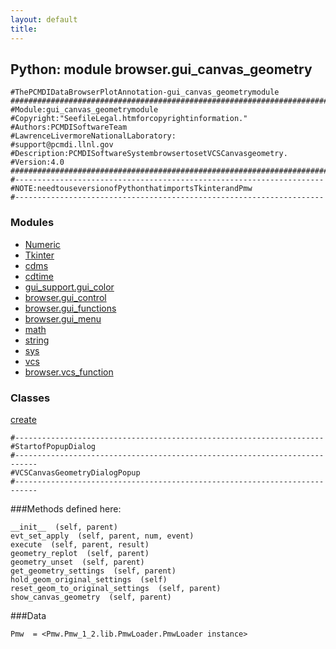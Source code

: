 ```yaml
---
layout: default
title:
---
```


##  Python: module browser.gui_canvas_geometry

    #ThePCMDIDataBrowserPlotAnnotation-gui_canvas_geometrymodule  
    ##############################################################################
    #Module:gui_canvas_geometrymodule
    #Copyright:"SeefileLegal.htmforcopyrightinformation."
    #Authors:PCMDISoftwareTeam
    #LawrenceLivermoreNationalLaboratory:
    #support@pcmdi.llnl.gov
    #Description:PCMDISoftwareSystembrowsertosetVCSCanvasgeometry.
    #Version:4.0
    ##############################################################################
    #---------------------------------------------------------------------  
    #NOTE:needtouseversionofPythonthatimportsTkinterandPmw  
    #--------------------------------------------------------------------- 

### Modules 
* [Numeric](Numeric.html)  
* [Tkinter](Tkinter.html)  
* [cdms](cdms.html)  
* [cdtime](cdtime.html)  
* [gui_support.gui_color](gui_support.gui_color.html)  
* [browser.gui_control](browser.gui_control.html)  
* [browser.gui_functions](browser.gui_functions.html)  
* [browser.gui_menu](browser.gui_menu.html)  
* [math](math.html)  
* [string](string.html)  
* [sys](sys.html)  
* [vcs](vcs.html)  
* [browser.vcs_function](browser.vcs_function.html)  

### Classes 
[create](browser.gui_canvas_geometry.html)

    #---------------------------------------------------------------------  
    #StartofPopupDialog  
    #---------------------------------------------------------------------------  
    #VCSCanvasGeometryDialogPopup  
    #---------------------------------------------------------------------------  

###Methods defined here:  

    __init__  (self, parent) 
    evt_set_apply  (self, parent, num, event) 
    execute  (self, parent, result) 
    geometry_replot  (self, parent) 
    geometry_unset  (self, parent) 
    get_geometry_settings  (self, parent) 
    hold_geom_original_settings  (self) 
    reset_geom_to_original_settings  (self, parent) 
    show_canvas_geometry  (self, parent) 
  
###Data 
    
    Pmw  = <Pmw.Pmw_1_2.lib.PmwLoader.PmwLoader instance>
